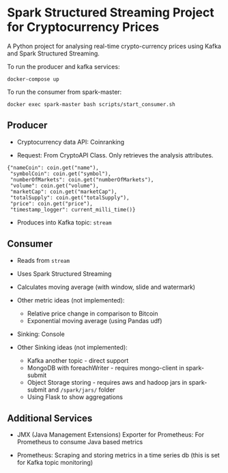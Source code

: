 # Spark Structured Streaming Project for Cryptocurrency Prices

A Python project for analysing real-time crypto-currency prices using Kafka and Spark Structured Streaming.

To run the producer and kafka services:

`docker-compose up`

To run the consumer from spark-master:

`docker exec spark-master bash scripts/start_consumer.sh`

## Producer

* Cryptocurrency data API: Coinranking

* Request: From CryptoAPI Class. Only retrieves the analysis attributes.

```
{"nameCoin": coin.get("name"),
 "symbolCoin": coin.get("symbol"),
 "numberOfMarkets": coin.get("numberOfMarkets"),
 "volume": coin.get("volume"),
 "marketCap": coin.get("marketCap"),
 "totalSupply": coin.get("totalSupply"),
 "price": coin.get("price"),
 "timestamp_logger": current_milli_time()}
```

* Produces into Kafka topic: `stream`

## Consumer

* Reads from `stream`

* Uses Spark Structured Streaming

* Calculates moving average (with window, slide and watermark)

* Other metric ideas (not implemented):
    
    * Relative price change in comparison to Bitcoin
    * Exponential moving average (using Pandas udf)

* Sinking: Console

* Other Sinking ideas (not implemented):

    * Kafka another topic - direct support
    * MongoDB with foreachWriter - requires mongo-client in spark-submit 
    * Object Storage storing - requires aws and hadoop jars in spark-submit and `/spark/jars/` folder
    * Using Flask to show aggregations

## Additional Services

* JMX (Java Management Extensions) Exporter for Prometheus: For Prometheus to consume Java based metrics

* Prometheus: Scraping and storing metrics in a time series db (this is set for Kafka topic monitoring)



